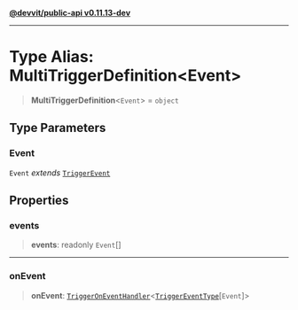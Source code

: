 [**@devvit/public-api v0.11.13-dev**](../README.md)

---

# Type Alias: MultiTriggerDefinition\<Event\>

> **MultiTriggerDefinition**\<`Event`\> = `object`

## Type Parameters

### Event

`Event` _extends_ [`TriggerEvent`](TriggerEvent.md)

## Properties

<a id="events"></a>

### events

> **events**: readonly `Event`[]

---

<a id="onevent"></a>

### onEvent

> **onEvent**: [`TriggerOnEventHandler`](TriggerOnEventHandler.md)\<[`TriggerEventType`](TriggerEventType.md)\[`Event`\]\>
